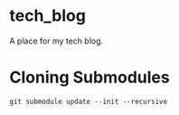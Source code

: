 # tech_blog
A place for my tech blog.


# Cloning Submodules
```
git submodule update --init --recursive
```
